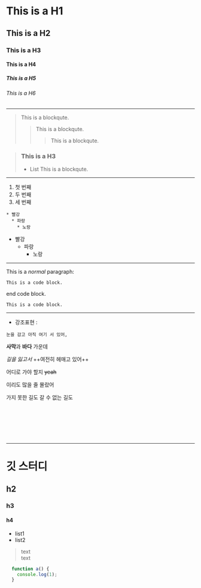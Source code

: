 # This is a H1
## This is a H2
### This is a H3
#### This is a H4
##### This is a H5
###### This is a H6
***
> This is a blockqute.
>> This is a blockqute.
>>> This is a blockqute.


> ### This is a H3
> - List
>  This is a blockqute.
***
1. 첫 번째
2. 두 번째
3. 세 번째
```
* 빨강
  * 파랑
    * 노랑
```
* 빨강
  * 파랑
    * 노랑
    
***
This is a *normal* paragraph:

    This is a code block.
end code block.

```
This is a code block.
```
***
- 강조표현 :

`눈을 감고 아직 여기 서 있어,`

**사막**과 __바다__ 가운데 

*길을* _잃고서_ ++여전히 헤매고 있어++ 

어디로 가야 할지 ~~yeah~~

이리도 많을 줄 몰랐어

가지 못한 길도 갈 수 없는 길도




<br/>
<br/>
<br/>
<br/>
<br/>

***

# 깃 스터디
## h2
### h3
#### h4
* list1
* list2
> text <br/>
text


```js
  function a() {
    console.log(1);
  }
 ```
  
